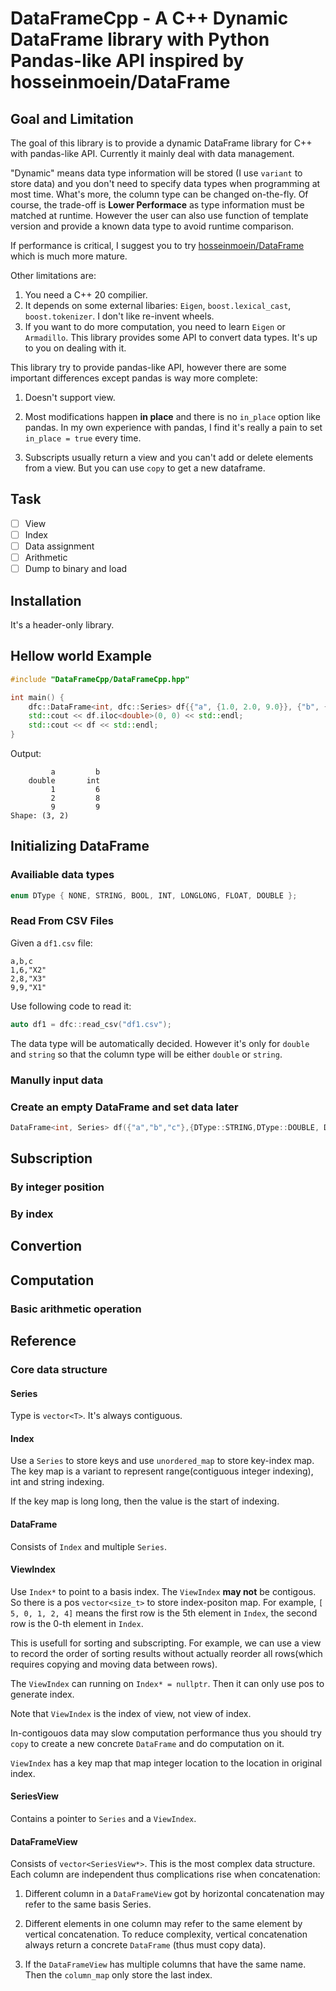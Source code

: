 # DataFrameCpp - A C++ Dynamic DataFrame library with Python Pandas-like API inspired by hosseinmoein/DataFrame

## Goal and Limitation

The goal of this library is to provide a dynamic DataFrame library for C++ with pandas-like API. Currently it mainly deal with data management.

"Dynamic" means data type information will be stored (I use `variant` to store data) and you don't need to specify data types when programming at most time. What's more, the column type can be changed on-the-fly. Of course, the trade-off is **Lower Performace** as type information must be matched at runtime. However the user can also use function of template version and provide a known data type to avoid runtime comparison.

If performance is critical, I suggest you to try [hosseinmoein/DataFrame](https://github.com/hosseinmoein/DataFrame) which is much more mature.

Other limitations are:

1. You need a C++ 20 compilier.
2. It depends on some external libaries: `Eigen`, `boost.lexical_cast`, `boost.tokenizer`. I don't like re-invent wheels.
3. If you want to do more computation, you need to learn `Eigen` or `Armadillo`. This library provides some API to convert data types. It's up to you on dealing with it.

This library try to provide pandas-like API, however there are some important differences except pandas is way more complete:

1. Doesn't support view.

1. Most modifications happen **in place** and there is no `in_place` option like pandas. In my own experience with pandas, I find it's really a pain to set `in_place = true` every time.

2. Subscripts usually return a view and you can't add or delete elements from a view. But you can use `copy` to get a new dataframe.

## Task

- [ ] View
- [ ] Index
- [ ] Data assignment
- [ ] Arithmetic
- [ ] Dump to binary and load

## Installation

It's a header-only library.

## Hellow world Example

```cpp
#include "DataFrameCpp/DataFrameCpp.hpp"

int main() {
    dfc::DataFrame<int, dfc::Series> df{{"a", {1.0, 2.0, 9.0}}, {"b", {6, 8, 9}}};
    std::cout << df.iloc<double>(0, 0) << std::endl;
    std::cout << df << std::endl;
}
```

Output:

```
         a         b
    double       int
         1         6
         2         8
         9         9
Shape: (3, 2)
```

## Initializing DataFrame

### Availiable data types

```cpp
enum DType { NONE, STRING, BOOL, INT, LONGLONG, FLOAT, DOUBLE };
```

### Read From CSV Files

Given a `df1.csv` file:

```
a,b,c
1,6,"X2"
2,8,"X3"
9,9,"X1"
```

Use following code to read it:

```cpp
auto df1 = dfc::read_csv("df1.csv");
```

The data type will be automatically decided. However it's only for `double` and `string` so that the column type will be either `double` or `string`.

### Manully input data

### Create an empty DataFrame and set data later

```cpp
DataFrame<int, Series> df({"a","b","c"},{DType::STRING,DType::DOUBLE, DType::INT});  //3 colums.
```

## Subscription

### By integer position

### By index

## Convertion

## Computation

### Basic arithmetic operation

## Reference

### Core data structure

#### Series

Type is `vector<T>`. It's always contiguous.

#### Index

Use a `Series` to store keys and use `unordered_map` to store key-index map. The key map is a variant to represent range(contiguous integer indexing), int and string indexing.

If the key map is long long, then the value is the start of indexing.

#### DataFrame

Consists of `Index` and multiple `Series`.

#### ViewIndex

Use `Index*` to point to a basis index. The `ViewIndex` **may not** be contigous. So there is a pos `vector<size_t>` to store index-positon map. For example, `[ 5, 0, 1, 2, 4]` means the first row is the 5th element in `Index`, the second row is the 0-th element in `Index`.

This is usefull for sorting and subscripting. For example, we can use a view to record the order of sorting results without actually reorder all rows(which requires copying and moving data between rows).

The `ViewIndex` can running on `Index* = nullptr`. Then it can only use pos to generate index.

Note that `ViewIndex` is the index of view, not view of index.

In-contigouos data may slow computation performance thus you should try `copy` to create a new concrete `DataFrame` and do computation on it.

`ViewIndex` has a key map that map integer location to the location in original index.

#### SeriesView

Contains a pointer to `Series` and a `ViewIndex`.

#### DataFrameView

Consists of `vector<SeriesView*>`. This is the most complex data structure. Each column are independent thus complications rise when concatenation:

1. Different column in a `DataFrameView`  got by horizontal concatenation may refer to the same basis Series.

2. Different elements in one column may refer to the same element by vertical concatenation. To reduce complexity, vertical concatenation always return a concrete `DataFrame` (thus must copy data).

3. If the `DataFrameView` has multiple columns that have the same name. Then the `column_map` only store the last index.